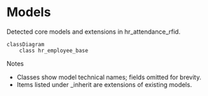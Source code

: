 # Models

Detected core models and extensions in hr_attendance_rfid.

```mermaid
classDiagram
    class hr_employee_base
```

Notes
- Classes show model technical names; fields omitted for brevity.
- Items listed under _inherit are extensions of existing models.
